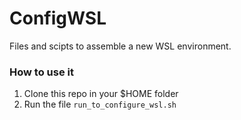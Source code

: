 # ConfigWSL

Files and scipts to assemble a new WSL environment.


### **How to use it**

1. Clone this repo in your $HOME folder
2. Run the file `run_to_configure_wsl.sh`

